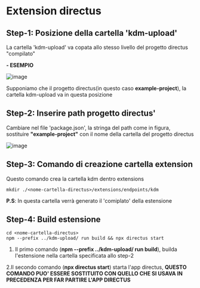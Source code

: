 # Extension directus

## Step-1: Posizione della cartella 'kdm-upload'
La cartella 'kdm-upload' va copata allo stesso livello del progetto directus "compilato"

**- ESEMPIO**

![image](https://i.ibb.co/rxHvttx/1.jpg)

Supponiamo che il progetto directus(in questo caso **example-project**), la cartella kdm-upload va in questa posizione

## Step-2: Inserire path progetto directus'
Cambiare nel file 'package.json', la stringa del path come in figura, sostituire **"example-project"** con il nome della cartella del progetto directus

![image](https://i.ibb.co/bm5ZKpj/2.jpg)

## Step-3: Comando di creazione cartella extension

Questo comando crea la cartella kdm dentro extensions
```
mkdir ./<nome-cartella-directus>/extensions/endpoints/kdm
```

**P.S**:  In questa cartella verrà generato il 'comiplato' della estensione

## Step-4: Build estensione

```
cd <nome-cartella-directus>
npm --prefix ../kdm-upload/ run build && npx directus start
```

1. Il primo comando (**npm --prefix ../kdm-upload/ run build**), builda l'estensione nella cartella specificata allo step-2

2.Il secondo comando (**npx directus start**) starta l'app directus, **QUESTO COMANDO PUO' ESSERE SOSTITUITO CON QUELLO CHE SI USAVA IN PRECEDENZA PER FAR PARTIRE L'APP DIRECTUS**

